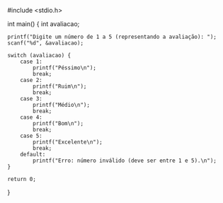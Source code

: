 #include <stdio.h>

int main() {
    int avaliacao;

    printf("Digite um número de 1 a 5 (representando a avaliação): ");
    scanf("%d", &avaliacao);

    switch (avaliacao) {
        case 1:
            printf("Péssimo\n");
            break;
        case 2:
            printf("Ruim\n");
            break;
        case 3:
            printf("Médio\n");
            break;
        case 4:
            printf("Bom\n");
            break;
        case 5:
            printf("Excelente\n");
            break;
        default:
            printf("Erro: número inválido (deve ser entre 1 e 5).\n");
    }

    return 0;
}
